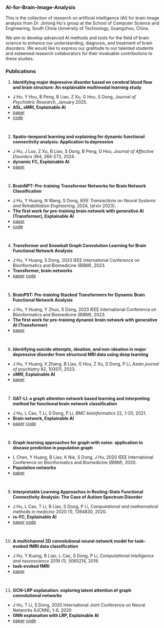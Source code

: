 ### AI-for-Brain-Image-Analysis
This is the collection of research on artificial intelligence (AI) for brain image analysis from Dr. Jinlong Hu's group at the School of Computer Science and Engineering, South China University of Technology, Guangzhou, China.

We aim to develop advanced AI methods and tools for the field of brain science to enhance our understanding, diagnosis, and treatment of brain disorders. We would like to express our gratitude to our talented students and esteemed research collaborators for their invaluable contributions to these studies.

### Publications
1. **Identifying major depressive disorder based on cerebral blood flow and brain structure: An explainable multimodal learning study**
  - J Hu, Y Hou, B Peng, B Liao, Z Xu, G Hou, S Dong, *Journal of Psychiatric Research*, January 2025.
  - **ASL, sMRI, Explainable AI**
  - [paper](https://doi.org/10.1016/j.jpsychires.2025.01.001)
  - [code](https://github.com/largeapp/eml)

<br>

  2. **Spatio-temporal learning and explaining for dynamic functional connectivity analysis: Application to depression**
  - J Hu, J Luo, Z Xu, B Liao, S Dong, B Peng, G Hou, *Journal of Affective Disorders* 364, 266-273, 2024.
  - **dynamic FC, Explainable AI**
  - [paper](https://doi.org/10.1016/j.jad.2024.08.014)

<br>

3. **BrainNPT: Pre-training Transformer Networks for Brain Network Classification**
  - J Hu, Y Huang, N Wang, S Dong, *IEEE Transactions on Neural Systems and Rehabilitation Engineering*, 2024, (arxiv 2023).
  - **The first work for pre-training brain network with generative AI (Transformer), Explainable AI**
  - [paper](https://doi.org/10.1109/TNSRE.2024.3434343)
  - [code](https://github.com/largeapp/brainnpt) 

<br>

4. **Transformer and Snowball Graph Convolution Learning for Brain Functional Network Analysis**
  - J Hu, Y Huang, S Dong, 2023 IEEE International Conference on Bioinformatics and Biomedicine (BIBM), 2023.
  - **Transformer, brain networks**
  - [paper](https://ieeexplore.ieee.org/document/10385857) [code](https://github.com/largeapp/TSEN)

<br>

5. **BrainPST: Pre-training Stacked Transformers for Dynamic Brain Functional Network Analysis**
  - J Hu, Y Huang, Y Zhuo, S Dong, 2023 IEEE International Conference on Bioinformatics and Biomedicine (BIBM), 2023.
  -  **The first work for pre-training dynamic brain network with generative AI (Transformer)**
  -  [paper](https://ieeexplore.ieee.org/abstract/document/10385467) 

<br>

6. **Identifying suicide attempts, ideation, and non-ideation in major depressive disorder from structural MRI data using deep learning**
  - J Hu, Y Huang, X Zhang, B Liao, G Hou, Z Xu, S Dong, P Li, *Asian journal of psychiatry* 82, 103511, 2023.
  - **sMRI, Explainable AI**
  - [paper](https://www.sciencedirect.com/science/article/pii/S1876201823000655) 

<br>

7. **GAT-LI: a graph attention network based learning and interpreting method for functional brain network classification**
 - J Hu, L Cao, T Li, S Dong, P Li, *BMC bioinformatics* 22, 1-20, 2021.
 - **Brain network, Explainable AI**
 - [paper](https://bmcbioinformatics.biomedcentral.com/articles/10.1186/s12859-021-04295-1) [code](https://github.com/largeapp/gat-li)

<br>

8. **Graph learning approaches for graph with noise: application to disease prediction in population graph**
  - L Chen, Y Huang, B Liao, K Nie, S Dong, J Hu, 2020 IEEE International Conference on Bioinformatics and Biomedicine (BIBM), 2020.
  - **Population networks**
  - [paper](https://ieeexplore.ieee.org/document/9313348) 

<br>

9. **Interpretable Learning Approaches in Resting‐State Functional Connectivity Analysis: The Case of Autism Spectrum Disorder**
  - J Hu, L Cao, T Li, B Liao, S Dong, P Li, *Computational and mathematical methods in medicine* 2020 (1), 1394830, 2020.
  - **rs-FC, Explainable AI**
  - [paper](https://onlinelibrary.wiley.com/doi/10.1155/2020/1394830) [code](https://github.com/largeapp/ifc)

<br>

10. **A multichannel 2D convolutional neural network model for task‐evoked fMRI data classification**
  - J Hu, Y Kuang, B Liao, L Cao, S Dong, P Li, *Computational intelligence and neuroscience* 2019 (1), 5065214, 2019.
  - **task-evoked fMRI**
  - [paper](https://onlinelibrary.wiley.com/doi/10.1155/2019/5065214) 

<br>

11. **GCN-LRP explanation: exploring latent attention of graph convolutional networks**
- J Hu, T Li, S Dong, 2020 International Joint Conference on Neural Networks (IJCNN), 1-8. 2020
- **GNN explanation with LRP, Explainable AI**
- [paper](https://ieeexplore.ieee.org/document/9207639) [code](https://github.com/largeapp/gcn-lrp)
